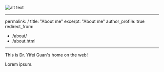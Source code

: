 ![alt text](https://github.com/gyf135/[reponame]/blob/[branch]/image.jpg?raw=true)

---
permalink: /
title: "About me"
excerpt: "About me"
author_profile: true
redirect_from: 
  - /about/
  - /about.html
---

This is Dr. Yifei Guan's home on the web!

Lorem ipsum.
